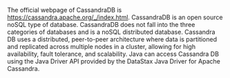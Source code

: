 The official webpage of CassandraDB is https://cassandra.apache.org/_/index.html. CassandraDB is an open source noSQL type of database. CassandraDB does not fall into the three categories of databases and is a noSQL distributed database. Cassandra DB uses a distributed, peer-to-peer architecture where data is partitioned and replicated across multiple nodes in a cluster, allowing for high availability, fault tolerance, and scalability. Java can access Cassandra DB using the Java Driver API provided by the DataStax Java Driver for Apache Cassandra.
